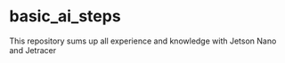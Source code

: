 # basic_ai_steps
This repository sums up all experience and knowledge with Jetson Nano and Jetracer

